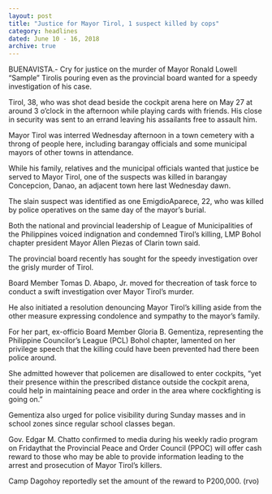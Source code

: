 ```yaml
---
layout: post
title: "Justice for Mayor Tirol, 1 suspect killed by cops"
category: headlines
dated: June 10 - 16, 2018
archive: true
---
```


BUENAVISTA.- Cry for justice on the murder of Mayor Ronald Lowell “Sample” Tirolis pouring even as the provincial board wanted for a speedy investigation of his case.

Tirol, 38, who was shot dead beside the cockpit arena here on May 27 at around 3 o’clock in the afternoon while playing cards with friends. His close in security was sent to an errand leaving his assailants free to assault him.

Mayor Tirol was interred Wednesday afternoon in a town cemetery with a throng of people here, including barangay officials and some municipal mayors of other towns in attendance.

While his family, relatives and the municipal officials wanted that justice be served to Mayor Tirol, one of the suspects was killed in barangay Concepcion, Danao, an adjacent town here last Wednesday dawn.

The slain suspect was identified as one EmigdioAparece, 22, who was killed by police operatives on the same day of the mayor’s burial.

Both the national and provincial leadership of League of Municipalities of the Philippines voiced indignation and condemned Tirol’s killing, LMP Bohol chapter president Mayor Allen Piezas of Clarin town said. 

The provincial board recently has sought for the speedy investigation over the grisly murder of Tirol.

Board Member Tomas D. Abapo, Jr. moved for thecreation of task force to conduct a swift investigation over Mayor Tirol’s murder.

He also initiated a resolution denouncing Mayor Tirol’s killing aside from the other measure expressing condolence and sympathy to the mayor’s family.

For her part, ex-officio Board Member Gloria B. Gementiza, representing the Philippine Councilor’s League (PCL) Bohol chapter, lamented on her privilege speech that the killing could have been prevented had there been police around.

She admitted however that policemen are disallowed to enter cockpits, “yet their presence within the prescribed distance outside the cockpit arena, could help in maintaining peace and order in the area where cockfighting is going on.”

Gementiza also urged for police visibility during Sunday masses and in school zones since regular school classes began.

Gov. Edgar M. Chatto confirmed to media during his weekly radio program on Fridaythat the Provincial Peace and Order Council (PPOC) will offer cash reward to those who may be able to provide information leading to the arrest and prosecution of Mayor Tirol’s killers.

Camp Dagohoy reportedly set the amount of the reward to P200,000. (rvo)